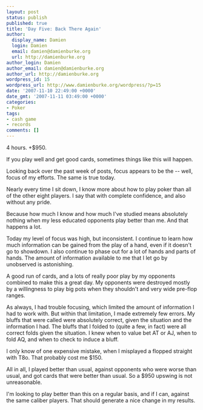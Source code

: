 ```yaml
---
layout: post
status: publish
published: true
title: 'Day Five: Back There Again'
author:
  display_name: Damien
  login: Damien
  email: damien@damienburke.org
  url: http://damienburke.org
author_login: Damien
author_email: damien@damienburke.org
author_url: http://damienburke.org
wordpress_id: 15
wordpress_url: http://www.damienburke.org/wordpress/?p=15
date: '2007-11-10 22:49:00 +0000'
date_gmt: '2007-11-11 03:49:00 +0000'
categories:
- Poker
tags:
- cash game
- records
comments: []
---
```

<p>4 hours. +$950.</p>
<p>If you play well and get good cards, sometimes things like this will happen.</p>
<p>Looking back over the past week of posts, focus appears to be the -- well, focus of my efforts. The same is true today.</p>
<p>Nearly every time I sit down, I know more about how to play poker than all of the other eight players. I say that with complete confidence, and also without any pride.</p>
<p>Because how much I know and how much I've studied means absolutely nothing when my less educated opponents play better than me. And that happens a lot.</p>
<p>Today my level of focus was high, but inconsistent. I continue to learn how much information can be gained from the play of a hand, even if it doesn't go to showdown. I also continue to phase out for a lot of hands and parts of hands. The amount of information available to me that I let go by unobserved is astonishing.</p>
<p>A good run of cards, and a lots of really poor play by my opponents combined to make this a great day. My opponents were destroyed mostly by a willingness to play big pots when they shouldn't and very wide pre-flop ranges.</p>
<p>As always, I had trouble focusing, which limited the amount of information I had to work with. But within that limitation, I made extremely few errors. My bluffs that were called were absolutely correct, given the situation and the information I had. The bluffs that I folded to (quite a few, in fact) were all correct folds given the situation. I knew when to value bet AT or AJ, when to fold AQ, and when to check to induce a bluff.</p>
<p>I only know of one expensive mistake, when I misplayed a flopped straight with T8o. That probably cost me $150.</p>
<p>All in all, I played better than usual, against opponents who were worse than usual, and got cards that were better than usual. So a $950 upswing is not unreasonable.</p>
<p>I'm looking to play better than this on a regular basis, and if I can, against the same caliber players. That should generate a nice change in my results.</p>
